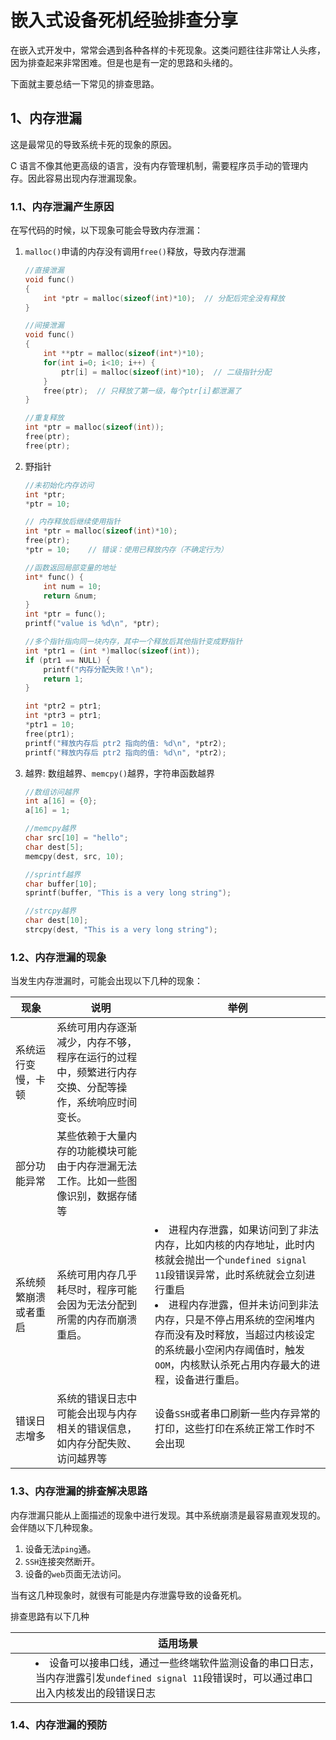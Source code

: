 
# 嵌入式设备死机经验排查分享

在嵌入式开发中，常常会遇到各种各样的卡死现象。这类问题往往非常让人头疼，因为排查起来非常困难。但是也是有一定的思路和头绪的。

下面就主要总结一下常见的排查思路。



## 1、内存泄漏

这是最常见的导致系统卡死的现象的原因。

C 语言不像其他更高级的语言，没有内存管理机制，需要程序员手动的管理内存。因此容易出现内存泄漏现象。

### 1.1、内存泄漏产生原因


在写代码的时候，以下现象可能会导致内存泄漏：

1. `malloc()`申请的内存没有调用`free()`释放，导致内存泄漏
    ```c
    //直接泄漏
    void func() 
    {
        int *ptr = malloc(sizeof(int)*10);  // 分配后完全没有释放
    }

    //间接泄漏
    void func() 
    {
        int **ptr = malloc(sizeof(int*)*10);
        for(int i=0; i<10; i++) {
            ptr[i] = malloc(sizeof(int)*10);  // 二级指针分配
        }
        free(ptr);  // 只释放了第一级，每个ptr[i]都泄漏了
    }

    //重复释放
    int *ptr = malloc(sizeof(int));
    free(ptr);
    free(ptr);  
    ```
2. 野指针
    ```c
    //未初始化内存访问
    int *ptr;
    *ptr = 10;

    // 内存释放后继续使用指针
    int *ptr = malloc(sizeof(int)*10);
    free(ptr);    
    *ptr = 10;    // 错误：使用已释放内存（不确定行为）

    //函数返回局部变量的地址
    int* func() {
        int num = 10;
        return &num;
    }
    int *ptr = func();
    printf("value is %d\n", *ptr);

    //多个指针指向同一块内存，其中一个释放后其他指针变成野指针
    int *ptr1 = (int *)malloc(sizeof(int));
    if (ptr1 == NULL) {
        printf("内存分配失败！\n");
        return 1;
    }

    int *ptr2 = ptr1;
    int *ptr3 = ptr1;
    *ptr1 = 10;
    free(ptr1);
    printf("释放内存后 ptr2 指向的值: %d\n", *ptr2);
    printf("释放内存后 ptr2 指向的值: %d\n", *ptr2);
    ```
3. 越界: 数组越界、`memcpy()`越界，字符串函数越界
    ```c
    //数组访问越界
    int a[16] = {0};
    a[16] = 1;

    //memcpy越界
    char src[10] = "hello";
    char dest[5];
    memcpy(dest, src, 10);  

    //sprintf越界
    char buffer[10];
    sprintf(buffer, "This is a very long string");

    //strcpy越界
    char dest[10];
    strcpy(dest, "This is a very long string");
    ```

### 1.2、内存泄漏的现象

当发生内存泄漏时，可能会出现以下几种的现象：

|现象|说明|举例|
|-|-|-|
|系统运行变慢，卡顿|系统可用内存逐渐减少，内存不够，程序在运行的过程中，频繁进行内存交换、分配等操作，系统响应时间变长。||
|部分功能异常|某些依赖于大量内存的功能模块可能由于内存泄漏无法工作。比如一些图像识别，数据存储等||
|系统频繁崩溃或者重启|系统可用内存几乎耗尽时，程序可能会因为无法分配到所需的内存而崩溃重启。|<li>进程内存泄露，如果访问到了非法内存，比如内核的内存地址，此时内核就会抛出一个`undefined signal 11`段错误异常，此时系统就会立刻进行重启<li>进程内存泄露，但并未访问到非法内存，只是不停占用系统的空闲堆内存而没有及时释放，当超过内核设定的系统最小空闲内存阈值时，触发`OOM`，内核默认杀死占用内存最大的进程，设备进行重启。|
|错误日志增多|系统的错误日志中可能会出现与内存相关的错误信息，如内存分配失败、访问越界等|设备`SSH`或者串口刷新一些内存异常的打印，这些打印在系统正常工作时不会出现|


### 1.3、内存泄漏的排查解决思路

内存泄漏只能从上面描述的现象中进行发现。其中系统崩溃是最容易直观发现的。会伴随以下几种现象。

1. 设备无法`ping`通。
2. `SSH`连接突然断开。
3. 设备的`web`页面无法访问。

当有这几种现象时，就很有可能是内存泄露导致的设备死机。

排查思路有以下几种

|||适用场景|
|-|-|-|
|||<li>设备可以接串口线，通过一些终端软件监测设备的串口日志，当内存泄露引发`undefined signal 11`段错误时，可以通过串口出入内核发出的段错误日志|



### 1.4、内存泄漏的预防